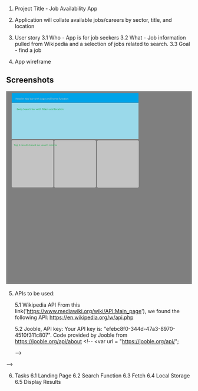 1. Project Title - Job Availability App

2. Application will collate available jobs/careers by sector, title, and location

3. User story
    3.1 Who - App is for job seekers
    3.2 What - Job information pulled from Wikipedia and a selection of jobs related to search.
    3.3 Goal - find a job

4. App wireframe
## Screenshots
![Example screenshot](./images/projectOneWireframe.jpg)

5.  APIs to be used:

    5.1 Wikipedia API 
        From this link('https://www.mediawiki.org/wiki/API:Main_page'), 
        we found the following API:
        https://en.wikipedia.org/w/api.php


    5.2 Jooble, API key: Your API key is: "efebc8f0-344d-47a3-8970-4510f311c807".
        Code provided by Jooble from https://jooble.org/api/about
        <!-- <var url = "https://jooble.org/api/";
    <!-- var key = "<YOUR_API_KEY>";
        var params = "{ keywords: 'it', location: 'Bern'}"
     
        //create xmlHttpRequest object
        var http = new XMLHttpRequest();
        //open connection. true - asynchronous, false - synchronous
        http.open("POST", url + key, true);

        //Send the proper header information
        http.setRequestHeader("Content-type", "application/json");
        
        //Callback when the state changes
        http.onreadystatechange = function() {
        if(http.readyState == 4 && http.status == 200) {
            alert(http.responseText);
        } --> -->
<!-- }
        //Send request to the server
        http.send(params);> --> -->



6. Tasks
    6.1 Landing Page
    6.2 Search Function
    6.3 Fetch
    6.4 Local Storage
    6.5 Display Results

